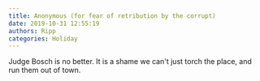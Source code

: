 ```yaml
---
title: Anonymous (for fear of retribution by the corrupt)
date: 2019-10-31 12:55:19
authors: Ripp
categories: Holiday
---
```


 Judge Bosch is no better. It is a shame we can't just torch the place, and run them out of town.